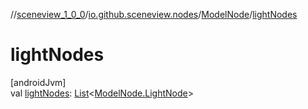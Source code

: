 //[sceneview_1_0_0](../../../index.md)/[io.github.sceneview.nodes](../index.md)/[ModelNode](index.md)/[lightNodes](light-nodes.md)

# lightNodes

[androidJvm]\
val [lightNodes](light-nodes.md): [List](https://kotlinlang.org/api/latest/jvm/stdlib/kotlin.collections/-list/index.html)&lt;[ModelNode.LightNode](-light-node/index.md)&gt;
